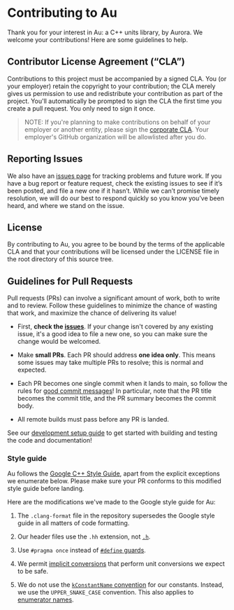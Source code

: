 # Contributing to Au

Thank you for your interest in Au: a C++ units library, by Aurora. We welcome your contributions!
Here are some guidelines to help.

## Contributor License Agreement (“CLA”)

Contributions to this project must be accompanied by a signed CLA. You (or your employer) retain the
copyright to your contribution; the CLA merely gives us permission to use and redistribute your
contribution as part of the project. You'll automatically be prompted to sign the CLA the first time
you create a pull request.  You only need to sign it once.

> NOTE: If you're planning to make contributions on behalf of your employer or another entity,
> please sign the [corporate
> CLA](https://docs.google.com/forms/d/e/1FAIpQLSdxFUhXe8cy5UMuu4cBQH_SPam0aQ5Yrxw0W8CHIpt0VhPV3g/viewform).
> Your employer's GitHub organization will be allowlisted after you do.

## Reporting Issues

We also have an [issues page](https://github.com/aurora-opensource/au/issues) for tracking problems
and future work. If you have a bug report or feature request, check the existing issues to see if
it’s been posted, and file a new one if it hasn’t. While we can’t promise timely resolution, we will
do our best to respond quickly so you know you’ve been heard, and where we stand on the issue.

## License

By contributing to Au, you agree to be bound by the terms of the applicable CLA and that your
contributions will be licensed under the LICENSE file in the root directory of this source tree.

## Guidelines for Pull Requests

Pull requests (PRs) can involve a significant amount of work, both to
write and to review.  Follow these guidelines to minimize the chance of wasting that work, and
maximize the chance of delivering its value!

- First, **check the [issues](https://github.com/aurora-opensource/au/issues)**.  If your change
  isn't covered by any existing issue, it's a good idea to file a new one, so you can make sure the
  change would be welcomed.

- Make **small PRs**.  Each PR should address **one idea only**.  This means some issues may take
  multiple PRs to resolve; this is normal and expected.

- Each PR becomes one single commit when it lands to main, so follow the rules for [good commit
  messages](https://cbea.ms/git-commit/)!  In particular, note that the PR title becomes the commit
  title, and the PR summary becomes the commit body.

- All remote builds must pass before any PR is landed.

See our [development setup guide](https://aurora-opensource.github.io/au/develop/) to get started
with building and testing the code and documentation!

### Style guide

Au follows the [Google C++ Style Guide](https://google.github.io/styleguide/cppguide.html), apart
from the explicit exceptions we enumerate below.  Please make sure your PR conforms to this modified
style guide before landing.

Here are the modifications we've made to the Google style guide for Au:

1. The `.clang-format` file in the repository supersedes the Google style guide in all matters of
   code formatting.

2. Our header files use the `.hh` extension, not
   [`.h`](https://google.github.io/styleguide/cppguide.html#Header_Files).

3. Use `#pragma once` instead of [`#define`
   guards](https://google.github.io/styleguide/cppguide.html#The__define_Guard).

4. We permit [implicit
   conversions](https://google.github.io/styleguide/cppguide.html#Implicit_Conversions) that perform
   unit conversions we expect to be safe.

5. We do not use the [`kConstantName`
   convention](https://google.github.io/styleguide/cppguide.html#Constant_Names) for our constants.
   Instead, we use the `UPPER_SNAKE_CASE` convention.  This also applies to [enumerator
   names](https://google.github.io/styleguide/cppguide.html#Enumerator_Names).
